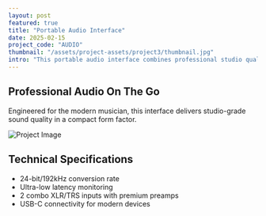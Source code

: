 ```yaml
---
layout: post
featured: true
title: "Portable Audio Interface"
date: 2025-02-15
project_code: "AUDIO"
thumbnail: "/assets/project-assets/project3/thumbnail.jpg"
intro: "This portable audio interface combines professional studio quality with a sleek, industrial design. Perfect for musicians on the go, its aluminum housing provides durability while maintaining a minimalist aesthetic."
---
```


## Professional Audio On The Go

Engineered for the modern musician, this interface delivers studio-grade sound quality in a compact form factor.

![Project Image](https://source.unsplash.com/random/800x600/?audio-interface)

## Technical Specifications

- 24-bit/192kHz conversion rate
- Ultra-low latency monitoring
- 2 combo XLR/TRS inputs with premium preamps
- USB-C connectivity for modern devices
